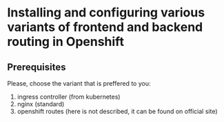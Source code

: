 # Installing and configuring various variants of frontend and backend routing in Openshift

## Prerequisites

Please, choose the variant that is preffered to you:
1. ingress controller (from kubernetes)
2. nginx (standard)
3. openshift routes (here is not described, it can be found on official site)
